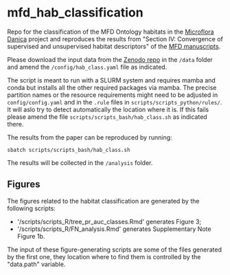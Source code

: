 # mfd_hab_classification

Repo for the classification of the MFD Ontology habitats in the [Microflora Danica](https://github.com/cmc-aau/mfd_wiki/wiki) project and reproduces the results from "Section IV: Convergence of supervised and unsupervised habitat descriptors" of the [MFD manuscripts](https://www.biorxiv.org/content/10.1101/2024.06.27.600767v1).

Please download the input data from the [Zenodo repo](https://zenodo.org/records/12605769) in the `/data` folder and amend the `/config/hab_class.yaml` file as indicated.

The script is meant to run with a SLURM system and requires mamba and conda but installs all the other required packages via mamba. The precise partition names or the resource requirements might need to be adjusted in `config/config.yaml` and in the `.rule` files in `scripts/scripts_python/rules/`.
It will aslo try to detect automatically the location where it is. If this fails please amend the file `scripts/scripts_bash/hab_class.sh` as indicated there.


The results from the paper can be reproduced by running:
```
sbatch scripts/scripts_bash/hab_class.sh
```

The results will be collected in the `/analysis` folder.


## Figures

The figures related to the habitat classification are generated by the following scripts:
- '/scripts/scripts_R/tree_pr_auc_classes.Rmd' generates Figure 3;
- '/scripts/scripts_R/FN_analysis.Rmd' generates Supplementary Note Figure 1b.

The input of these figure-generating scripts are some of the files generated by the first one, they location where to find them is controlled by the "data.path" variable.



